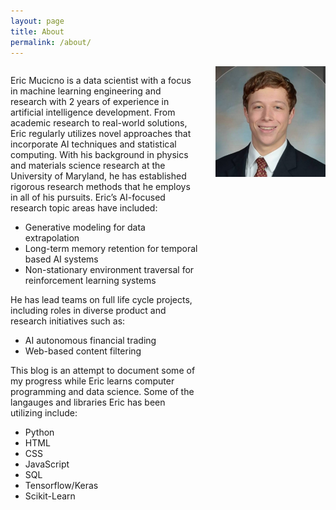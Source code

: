 ```yaml
---
layout: page
title: About
permalink: /about/
---
```

<html>
    <div style="display: inline-flex">
    <div style="display:inline-block; width:60%;">
<p>Eric Mucicno is a data scientist with a focus in machine learning engineering and research with 2
years of experience in artificial intelligence development. From academic research to real-world
solutions, Eric regularly utilizes novel approaches that incorporate AI techniques and statistical
computing. With his background in physics and materials science research at the University of Maryland, he has established
rigorous research methods that he employs in all of his pursuits. Eric’s AI-focused research topic
areas have included:<p>
<ul>
    <li>Generative modeling for data extrapolation</li>
<li>Long-term memory retention for temporal based AI systems</li>
    <li>Non-stationary environment traversal for reinforcement learning systems</li>
        </ul>
        <p>He has lead teams on full life cycle projects, including roles in diverse product and research
initiatives such as:<p>
<ul>
    <li>AI autonomous financial trading</li>
<li>Web-based content filtering</li>
    </ul>
    

<p>This blog is an attempt to document some of my progress while Eric learns computer programming and data science. Some of the langauges and libraries Eric has been utilizing include:</p>
<ul>
    <li>
      Python
    </li>
    <li>
      HTML
    </li>
    <li>
      CSS
    </li>
    <li>
      JavaScript
    </li>
    <li>
      SQL
    </li>
    <li>
      Tensorflow/Keras
    </li>
    <li>
      Scikit-Learn
    </li>
</ul>
</div>
<div style="display:inline-block; width:35%; margin-left:5%;"><img src="/assets/images/profile_pic.jpg"></div>
</div>
</html>

